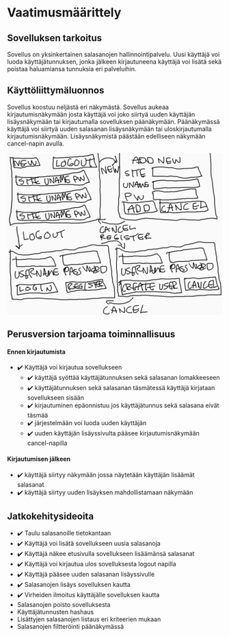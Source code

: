 # Vaatimusmäärittely

## Sovelluksen tarkoitus

Sovellus on yksinkertainen salasanojen hallinnointipalvelu. Uusi käyttäjä voi luoda käyttäjätunnuksen, jonka jälkeen kirjautuneena käyttäjä voi lisätä sekä poistaa haluamiansa tunnuksia eri palveluihin.

## Käyttöliittymäluonnos

Sovellus koostuu neljästä eri näkymästä. Sovellus aukeaa kirjautumisnäkymään josta käyttäjä voi joko siirtyä uuden käyttäjän lisäysnäkymään tai kirjautumalla sovelluksen päänäkymään. Päänäkymässä käyttäjä voi siirtyä uuden salasanan lisäysnäkymään tai uloskirjautumalla kirjautumisnäkymään. Lisäysnäkymistä päästään edelliseen näkymään cancel-napin avulla. 

![Kayttoliittymaluonnos](./kuvat/kayttoliittymaluonnos.png "Kayttoliittymaluonnos")

## Perusversion tarjoama toiminnallisuus

#### Ennen kirjautumista
- :heavy_check_mark: Käyttäjä voi kirjautua sovellukseen
  - :heavy_check_mark: käyttäjä syöttää käyttäjätunnuksen sekä salasanan lomakkeeseen
  - :heavy_check_mark: käyttäjätunnuksen sekä salasanan täsmätessä käyttäjä kirjataan sovellukseen sisään
  - :heavy_check_mark: kirjautuminen epäonnistuu jos käyttäjätunnus sekä salasana eivät täsmää
  - :heavy_check_mark: järjestelmään voi luoda uuden käyttäjän	
  - :heavy_check_mark: uuden käyttäjän lisäyssivulta pääsee kirjautumisnäkymään cancel-napilla

#### Kirjautumisen jälkeen

  - :heavy_check_mark: käyttäjä siirtyy näkymään jossa näytetään käyttäjän lisäämät salasanat
  - :heavy_check_mark: käyttäjä siirtyy uuden lisäyksen mahdollistamaan näkymään

## Jatkokehitysideoita

- :heavy_check_mark: Taulu salasanoille tietokantaan
- :heavy_check_mark: Käyttäjä voi lisätä sovellukseen uusia salasanoja
- :heavy_check_mark: Käyttäjä näkee etusivulla sovellukseen lisäämänsä salasanat
- :heavy_check_mark: Käyttäjä voi kirjautua ulos sovelluksesta logout napilla
- :heavy_check_mark: Käyttäjä pääsee uuden salasanan lisäyssivulle
- :heavy_check_mark: Salasanojen lisäys sovelluksen kautta
- :heavy_check_mark: Virheiden ilmoitus käyttäjälle sovelluksen kautta
- Salasanojen poisto sovelluksesta
- Käyttäjätunnusten hashaus
- Lisättyjen salasanojen listaus eri kriteerien mukaan
- Salasanojen filtteröinti päänäkymässä

